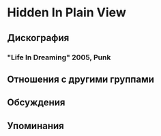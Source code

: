 # Hidden In Plain View



## Дискография

### "Life In Dreaming" 2005, Punk




## Отношения с другими группами


## Обсуждения


## Упоминания


